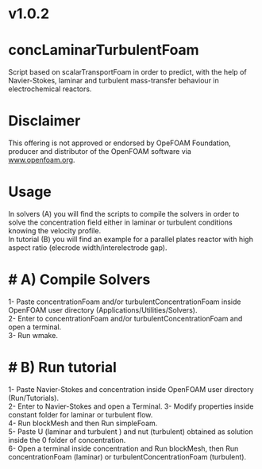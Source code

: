# v1.0.2
# concLaminarTurbulentFoam
Script based on scalarTransportFoam in order to predict, with the help of Navier-Stokes, laminar and turbulent mass-transfer behaviour in electrochemical reactors.

# Disclaimer
This offering is not approved or endorsed by OpeFOAM Foundation, producer and distributor of the OpenFOAM software via www.openfoam.org.

# Usage
In solvers (A) you will find the scripts to compile the solvers in order to solve the concentration field either in laminar or turbulent conditions knowing the velocity profile.  
In tutorial (B) you will find an example for a parallel plates reactor with high aspect ratio (elecrode width/interelectrode gap).

# #  A) Compile Solvers
1- Paste concentrationFoam and/or turbulentConcentrationFoam inside OpenFOAM user directory (Applications/Utilities/Solvers).  
2- Enter to concentrationFoam and/or turbulentConcentrationFoam and open a terminal.  
3- Run wmake.

# #  B) Run tutorial
1- Paste Navier-Stokes and concentration inside OpenFOAM user directory (Run/Tutorials).  
2- Enter to Navier-Stokes and open a Terminal.
3- Modify properties inside constant folder for laminar or turbulent flow.    
4- Run blockMesh and then Run simpleFoam.  
5- Paste U (laminar and turbulent ) and nut (turbulent) obtained as solution inside the 0 folder of concentration.  
6- Open a terminal inside concentration and Run blockMesh, then Run concentrationFoam (laminar) or turbulentConcentrationFoam (turbulent).
